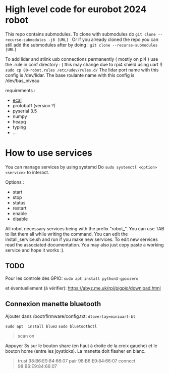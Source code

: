 # High level code for eurobot 2024 robot

This repo contains submodules.
To clone with submodules do ```git clone --recurse-submodules -j8 [URL] ```
Or if you already cloned the repo you can still add the submodules after by doing : ```git clone --recurse-submodules [URL]```

To add lidar and stlink usb connections permanently ( mostly on pi4 ) use the .rule in conf directory : ( this may change due to rpi4 shield using uart !)
```sudo cp 80-robot.rules /etc/udev/rules.d/```
The lidar port name with this config is /dev/lidar.
The base roulante name with this config is /dev/bas_niveau

requirements : 
- [ecal](https://eclipse-ecal.github.io/ecal/index.html)
- protobuff (version ?)
- pyserial 3.5 
- numpy
- heapq
- typing
- ...

# How to use services

You can manage services by using systemd 
Do `` sudo systemctl <option> <service> `` to interact.

Options : 
- start
- stop
- status
- restart
- enable
- disable

All robot necessary services being with the prefix "robot_". You can use TAB to list them all while writing the command.
You can edit the install_service.sh and run if you make new services.
To edit new services read the associated documentation. You may also just copy paste a working service and hope it works :).



## TODO
Pour les controle des GPIO:
`sudo apt install python3-gpiozero`

et éventuellement (à vérifier):
https://abyz.me.uk/rpi/pigpio/download.html


## Connexion manette bluetooth


Ajouter dans /boot/firmware/config.txt: `dtoverlay=miniuart-bt`

`sudo apt  install bluez`
`sudo bluetoothctl`
> scan on

Appuyer 3s sur le bouton share (en haut à droite de la croix gauche) et le bouton home (entre les joysticks). La manette doit flasher en blanc.

> trust 98:B6:E9:84:66:07
> pair 98:B6:E9:84:66:07
> connect 98:B6:E9:84:66:07


